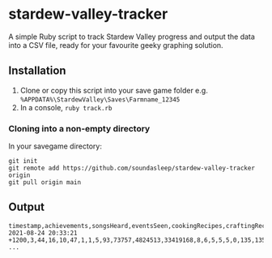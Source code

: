 # stardew-valley-tracker

A simple Ruby script to track Stardew Valley progress and output the data into a CSV file, ready
for your favourite geeky graphing solution.

## Installation

1. Clone or copy this script into your save game folder e.g. `%APPDATA%\StardewValley\Saves\Farmname_12345`
2. In a console, `ruby track.rb`

### Cloning into a non-empty directory

In your savegame directory:

```
git init
git remote add https://github.com/soundasleep/stardew-valley-tracker origin
git pull origin main
```

## Output

```csv
timestamp,achievements,songsHeard,eventsSeen,cookingRecipes,craftingRecipes,yearForSaveGame,seasonForSaveGame,dayOfMonthForSaveGame,money,totalMoneyEarned,...
2021-08-24 20:33:21 +1200,3,44,16,10,47,1,1,5,93,73757,4824513,33419168,8,6,5,5,5,0,135,135,135,270,36,0,3,3,0,0,91,0,1.5.4,33,713,810,0,62,278,363,146,41,...
...
```

